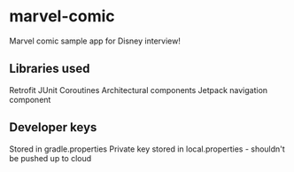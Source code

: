 # marvel-comic

Marvel comic sample app for Disney interview!


## Libraries used
Retrofit
JUnit
Coroutines
Architectural components
Jetpack navigation component

## Developer keys
Stored in gradle.properties
Private key stored in local.properties - shouldn't be pushed up to cloud
